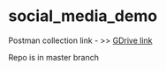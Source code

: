 # social_media_demo

Postman collection link - >> [GDrive link](https://drive.google.com/file/d/1-73DoQ0wza47yNiVFQrH8qBIVzbf3SVA/view?usp=sharing)

Repo is in master branch
